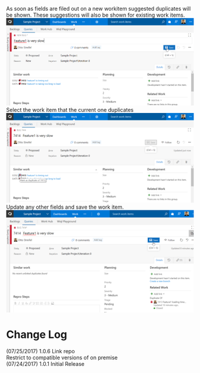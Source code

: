 As soon as fields are filed out on a new workitem suggested duplicates will be shown. These suggestions will also be shown for existing work items.  
![filing out workitem](img/filingBug.png)  
Select the work item that the current one duplicates  
![marking as duplicate](img/markDuplicate.png)  
Update any other fields and save the work item. 
![save work item](img/markedDuplicate.png)   

# Change Log
(07/25/2017) 1.0.6 Link repo  
Restrict to compatible versions of on premise  
(07/24/2017) 1.0.1 Initial Release  

